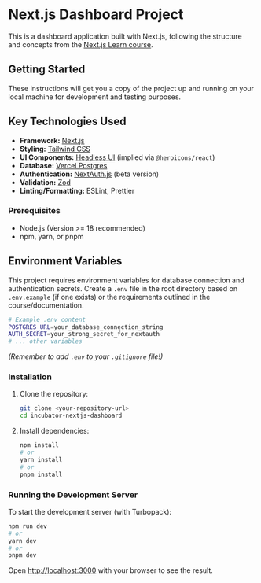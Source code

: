 # Next.js Dashboard Project

This is a dashboard application built with Next.js, following the structure and concepts from the [Next.js Learn course](https://nextjs.org/learn).

## Getting Started

These instructions will get you a copy of the project up and running on your local machine for development and testing purposes.

## Key Technologies Used

* **Framework:** [Next.js](https://nextjs.org/)
* **Styling:** [Tailwind CSS](https://tailwindcss.com/)
* **UI Components:** [Headless UI](https://headlessui.com/) (implied via `@heroicons/react`)
* **Database:** [Vercel Postgres](https://vercel.com/postgres)
* **Authentication:** [NextAuth.js](https://next-auth.js.org/) (beta version)
* **Validation:** [Zod](https://zod.dev/)
* **Linting/Formatting:** ESLint, Prettier

### Prerequisites

* Node.js (Version >= 18 recommended)
* npm, yarn, or pnpm

## Environment Variables

This project requires environment variables for database connection and authentication secrets. Create a `.env` file in the root directory based on `.env.example` (if one exists) or the requirements outlined in the course/documentation.

```sh
# Example .env content
POSTGRES_URL=your_database_connection_string
AUTH_SECRET=your_strong_secret_for_nextauth
# ... other variables
```

*(Remember to add `.env` to your `.gitignore` file!)*

### Installation

1. Clone the repository:

    ```bash
    git clone <your-repository-url>
    cd incubator-nextjs-dashboard
    ```

2. Install dependencies:

    ```bash
    npm install
    # or
    yarn install
    # or
    pnpm install
    ```

### Running the Development Server

To start the development server (with Turbopack):

```bash
npm run dev
# or
yarn dev
# or
pnpm dev
```

Open [http://localhost:3000](http://localhost:3000) with your browser to see the result.
